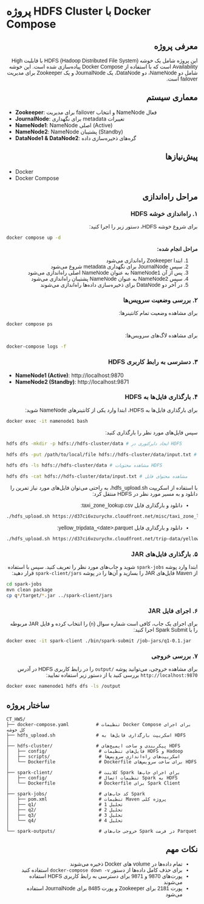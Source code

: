 # پروژه HDFS Cluster با Docker Compose

<div dir="rtl" style="text-align: right; font-family: 'Tahoma', 'Arial', sans-serif;">

## معرفی پروژه

این پروژه شامل یک خوشه HDFS (Hadoop Distributed File System) با قابلیت High Availability است که با استفاده از Docker Compose پیاده‌سازی شده است. این خوشه شامل دو NameNode، دو DataNode، یک JournalNode و یک Zookeeper برای مدیریت failover است.

## معماری سیستم
</div>

- **Zookeeper**: برای مدیریت failover و انتخاب NameNode فعال 
- **JournalNode**: برای نگهداری metadata تغییرات
- **NameNode1**: NameNode اصلی (Active)
- **NameNode2**: NameNode پشتیبان (Standby)
- **DataNode1 & DataNode2**: گره‌های ذخیره‌سازی داده

<div dir="rtl" style="text-align: right; font-family: 'Tahoma', 'Arial', sans-serif;">

## پیش‌نیازها
</div>


- Docker
- Docker Compose

<div dir="rtl" style="text-align: right; font-family: 'Tahoma', 'Arial', sans-serif;">

## مراحل راه‌اندازی

### ۱. راه‌اندازی خوشه HDFS

برای شروع خوشه HDFS، دستور زیر را اجرا کنید:
</div>

```bash
docker compose up -d
```

<div dir="rtl" style="text-align: right; font-family: 'Tahoma', 'Arial', sans-serif;">

**مراحل انجام شده:**
1. ابتدا Zookeeper راه‌اندازی می‌شود
2. سپس JournalNode برای نگهداری metadata شروع می‌شود
3. پس از آن NameNode1 به عنوان NameNode اصلی راه‌اندازی می‌شود
4. سپس NameNode2 به عنوان NameNode پشتیبان راه‌اندازی می‌شود
5. در آخر دو DataNode برای ذخیره‌سازی داده‌ها راه‌اندازی می‌شوند

### ۲. بررسی وضعیت سرویس‌ها

برای مشاهده وضعیت تمام کانتینرها:
</div>

```bash
docker compose ps
```

<div dir="rtl" style="text-align: right; font-family: 'Tahoma', 'Arial', sans-serif;">

برای مشاهده لاگ‌های سرویس‌ها:
</div>

```bash
docker-compose logs -f
```

<div dir="rtl" style="text-align: right; font-family: 'Tahoma', 'Arial', sans-serif;">

### ۳. دسترسی به رابط کاربری HDFS
</div>


- **NameNode1 (Active)**: http://localhost:9870
- **NameNode2 (Standby)**: http://localhost:9871

<div dir="rtl" style="text-align: right; font-family: 'Tahoma', 'Arial', sans-serif;">

### ۴. بارگذاری فایل‌ها به HDFS

برای بارگذاری فایل‌ها به HDFS، ابتدا وارد یکی از کانتینرهای NameNode شوید:
</div>

```bash
docker exec -it namenode1 bash
```

<div dir="rtl" style="text-align: right; font-family: 'Tahoma', 'Arial', sans-serif;">

سپس فایل‌های مورد نظر را بارگذاری کنید:

</div>

<div dir="ltr" style="text-align: left; font-family: 'Tahoma', 'Arial', sans-serif;">

```bash
hdfs dfs -mkdir -p hdfs://hdfs-cluster/data # ایجاد دایرکتوری در HDFS

hdfs dfs -put /path/to/local/file hdfs://hdfs-cluster/data/input.txt # بارگذاری فایل محلی به HDFS

hdfs dfs -ls hdfs://hdfs-cluster/data # مشاهده محتویات HDFS

hdfs dfs -cat hdfs://hdfs-cluster/data/input.txt # مشاهده محتوای فایل
```
</div>

<div dir="rtl" style="text-align: right; font-family: 'Tahoma', 'Arial', sans-serif;">

با استفاده از اسکریپت hdfs_upload.sh، به راحتی می‌توان فایل‌های مورد نیاز تمرین را دانلود و به مسیر مورد نظر در HDFS منتقل کرد:
- دانلود و بارگذاری فایل taxi_zone_lookup.csv:
</div>

```bash
./hdfs_upload.sh https://d37ci6vzurychx.cloudfront.net/misc/taxi_zone_lookup.csv
```


<div dir="rtl" style="text-align: right; font-family: 'Tahoma', 'Arial', sans-serif;">

- دانلود و بارگذاری فایل yellow_tripdata_&lt;date&gt;.parquet:
</div>

```bash
./hdfs_upload.sh https://d37ci6vzurychx.cloudfront.net/trip-data/yellow_tripdata_2025-02.parquet # تاریخ را در صورت نیاز تغییر دهید
```

<div dir="rtl" style="text-align: right; font-family: 'Tahoma', 'Arial', sans-serif;">

### ۵. بارگذاری فایل‌های JAR

ابتدا وارد پوشه `spark-jobs` شوید و جاب‌های مورد نظر را تعریف کنید. سپس با استفاده از Maven فایل‌های JAR را بسازید و آن‌ها را در پوشه `spark-client/jars` قرار دهید:

</div>

```bash
cd spark-jobs
mvn clean package
cp q*/target/*.jar ../spark-client/jars
```

<div dir="rtl" style="text-align: right; font-family: 'Tahoma', 'Arial', sans-serif;">

### ۶. اجرای فایل JAR

برای اجرای یک جاب، کافی است شماره سوال (`n`) را انتخاب کرده و فایل JAR مربوطه را با Spark Submit اجرا کنید:

</div>

```bash
docker exec -it spark-client ./bin/spark-submit /job-jars/q1-0.1.jar
```

<div dir="rtl" style="text-align: right; font-family: 'Tahoma', 'Arial', sans-serif;">

### ۷. بررسی خروجی

برای مشاهده خروجی، می‌توانید پوشه `/output` را در رابط کاربری HDFS در آدرس `http://localhost:9870` بررسی کنید یا از دستور زیر استفاده نمایید:

</div>

```bash
docker exec namenode1 hdfs dfs -ls /output
```


## ساختار پروژه
</div>

```
CT_HW5/
├── docker-compose.yaml          # تنظیمات Docker Compose برای اجرای کل خوشه
├── hdfs_upload.sh               # اسکریپت بارگذاری فایل‌ها به HDFS
│
├── hdfs-cluster/                # پیکربندی و ساخت ایمیج‌های HDFS
│   ├── config/                   # فایل‌های تنظیمات HDFS و Hadoop
│   ├── scripts/                  # اسکریپت‌های راه‌اندازی سرویس‌ها
│   └── Dockerfile                # Dockerfile برای ساخت سرویس‌های HDFS
│
├── spark-client/                 # کلاینت Spark برای اجرای جاب‌ها
│   ├── config/                   # تنظیمات اتصال Spark به HDFS
│   └── Dockerfile                # Dockerfile برای Spark Client
│
├── spark-jobs/                   # کد جاب‌های Spark
│   ├── pom.xml                   # تنظیمات Maven پروژه کلی
│   ├── q1/                       # تحلیل 1
│   ├── q2/                       # تحلیل 2
│   ├── q3/                       # تحلیل 3
│   └── q4/                       # تحلیل 4
│
└── spark-outputs/                # خروجی جاب‌های Spark در فرمت Parquet
```

<div dir="rtl" style="text-align: right; font-family: 'Tahoma', 'Arial', sans-serif;">

## نکات مهم

- تمام داده‌ها در volume های Docker ذخیره می‌شوند
- برای حذف کامل داده‌ها از دستور `docker-compose down -v` استفاده کنید
- پورت‌های 9870 و 9871 برای دسترسی به رابط کاربری HDFS استفاده می‌شوند
- پورت 2181 برای Zookeeper و پورت 8485 برای JournalNode استفاده می‌شود

</div>
